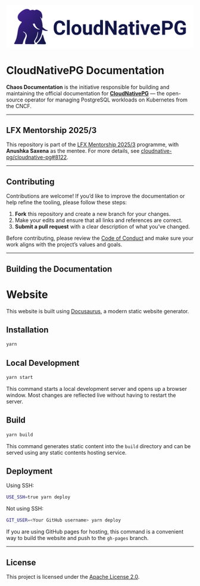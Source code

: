 [![CloudNativePG](./logo/cloudnativepg.png)](https://cloudnative-pg.io/)

# CloudNativePG Documentation

**Chaos Documentation** is the initiative responsible for building and
maintaining the official documentation for
**[CloudNativePG](https://cloudnative-pg.io/)** — the open-source operator for
managing PostgreSQL workloads on Kubernetes from the CNCF.

---

## LFX Mentorship 2025/3

This repository is part of the [LFX Mentorship 2025/3](https://mentorship.lfx.linuxfoundation.org/project/86a647c1-88c7-474f-b093-6abb58197083)
programme, with **Anushka Saxena** as the mentee.
For more details, see [cloudnative-pg/cloudnative-pg#8122](https://github.com/cloudnative-pg/cloudnative-pg/issues/8122).

---

## Contributing

Contributions are welcome! If you’d like to improve the documentation or help
refine the tooling, please follow these steps:

1. **Fork** this repository and create a new branch for your changes.
2. Make your edits and ensure that all links and references are correct.
3. **Submit a pull request** with a clear description of what you’ve changed.

Before contributing, please review the [Code of Conduct](./CODE_OF_CONDUCT.md)
and make sure your work aligns with the project’s values and goals.

---

## Building the Documentation

# Website

This website is built using [Docusaurus](https://docusaurus.io/), a modern static website generator.

## Installation

```bash
yarn
```

## Local Development

```bash
yarn start
```

This command starts a local development server and opens up a browser window. Most changes are reflected live without having to restart the server.

## Build

```bash
yarn build
```

This command generates static content into the `build` directory and can be served using any static contents hosting service.

## Deployment

Using SSH:

```bash
USE_SSH=true yarn deploy
```

Not using SSH:

```bash
GIT_USER=<Your GitHub username> yarn deploy
```

If you are using GitHub pages for hosting, this command is a convenient way to build the website and push to the `gh-pages` branch.

---

## License

This project is licensed under the [Apache License 2.0](./LICENSE).
